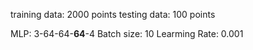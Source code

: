 training data: 2000 points 
testing data:  100  points

MLP: 3-64-64-**64**-4
Batch size: 10
Learming Rate: 0.001